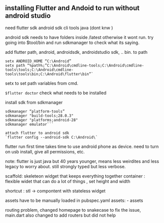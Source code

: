 ## installing Flutter and Andoid to run without android studio

need
flutter sdk
android sdk cli tools
java (dont knw )

android sdk needs to have folders inside /latest otherwise it wont run. try going into $tool/bin and run sdkmanager to check what its saying.

add flutter path, android, androidsdk, androidstudio sdk, .. bin. to path

```setx JAVA_HOME “C:\Android\openjdk”
setx ANDROID_HOME “C:\Android”
setx path “%path%;”C:\Android\cmdline-tools;C:\Android\cmdline-tools\tools;C:\Android\cmdline-tools\tools\bin;C:\Android\flutter\bin”`
```

setx to set path variables from cmd.

`$flutter doctor`
check what needs to be installed

install sdk from sdkmanager

````sdkmanager “system-images;android-28;default;x86_64”
sdkmanager “platform-tools”
sdkmanager "build-tools;28.0.3"
sdkmanager "platforms;android-28"
sdkmanager emulator```

attach flutter to android sdk
`flutter config --android-sdk C:\Android\`
````

flutter run
first time takes time to use android phone as device. need to turn on usb install, give all permissions, etc.

note: flutter is just java but 40 years younger, means less weirdites and less legacy to worry about. still strongly typed but less verbose.

scaffold: skeleteon widget that keeps everything together
container : flexible widet that can do a lot of things , set height and width

shortcut : stl -> compontent with stateless widget

assets have to be manually loaded in pubspec.yaml
assets:
	- assets 

routing problem, changed homepage to snakecase to fix the issue, main.dart also changed to add routers but did not help